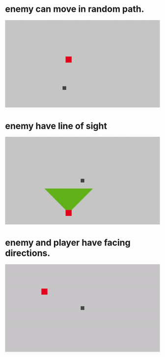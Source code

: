 # enemy can move in random path. 

![](gifs/randompath.gif)

# enemy have line of sight

![](gifs/los.gif)

# enemy and player have facing directions.

![](gifs/directions.gif)